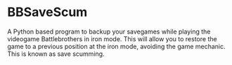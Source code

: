 # BBSaveScum
A Python based program to backup your savegames while playing the videogame Battlebrothers in iron mode. This will allow you to restore the game to a previous position at the iron mode, avoiding the game mechanic. This is known as save scumming.  
